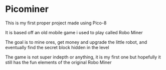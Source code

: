 
# Picominer

This is my first proper project made using Pico-8 

It is based off an old mobile game i used to play called Robo Miner

The goal is to mine ores, get money and upgrade the little robot, and eventually find the secret block hidden in the level

The game is not super indepth or anything, it is my first one but hopefully it still has the fun elements of the original Robo Miner


